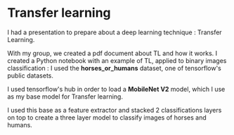 # Transfer learning

I had a presentation to prepare about a deep learning technique :  Transfer Learning.

With my group, we created a pdf document about TL and how it works.
I created a Python notebook with an example of TL, applied to binary images classification : I used the **horses_or_humans** dataset, one of 
tensorflow's public datasets.

I used tensorflow's hub in order to load a **MobileNet V2** model, which I use as my base model for Transfer learning.

I used this base as a feature extractor
and stacked 2 classifications layers on top to create a three layer model to classify images of horses and humans.

